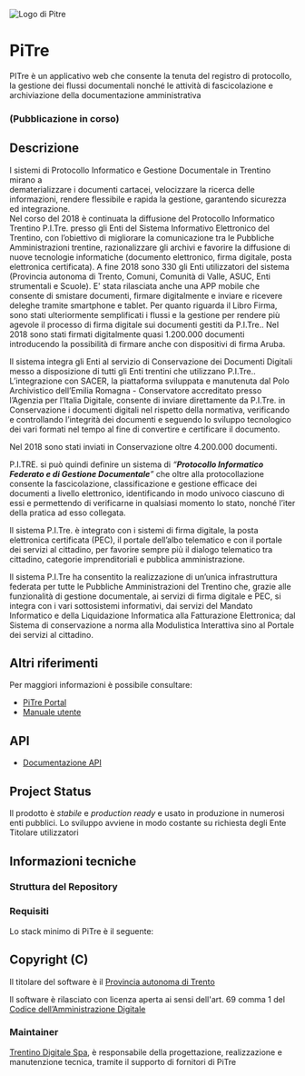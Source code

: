 ![Logo di Pitre](https://www.pi3.it/imageserver/infotnprojects/PI3/common/img/Logo-P3-top.png)

# PiTre

PITre è un applicativo web che consente la tenuta del registro di protocollo, la gestione dei flussi documentali nonché le attività di fascicolazione e archiviazione della documentazione amministrativa 

### (Pubblicazione in corso)


## Descrizione
I sistemi di Protocollo Informatico e Gestione Documentale in Trentino mirano a  
dematerializzare i documenti cartacei, velocizzare la ricerca delle informazioni, 
rendere flessibile e rapida la gestione, garantendo sicurezza ed integrazione.  
Nel corso del 2018 è continuata la diffusione del Protocollo Informatico Trentino P.I.Tre. 
presso gli Enti del Sistema Informativo Elettronico del Trentino, con l’obiettivo di migliorare 
la comunicazione tra le Pubbliche Amministrazioni trentine, razionalizzare gli archivi e favorire 
la diffusione di nuove tecnologie informatiche (documento elettronico, firma digitale, posta 
elettronica certificata). A fine 2018 sono 330 gli Enti utilizzatori del sistema (Provincia autonoma di Trento, 
Comuni, Comunità di Valle, ASUC, Enti strumentali e Scuole).
E' stata rilasciata anche una APP mobile che consente di smistare documenti, firmare digitalmente e 
inviare e ricevere deleghe tramite smartphone e tablet. 
Per quanto riguarda il Libro Firma, sono stati ulteriormente semplificati i flussi e la gestione per 
rendere più agevole il processo di firma digitale sui documenti gestiti da P.I.Tre.. Nel 2018 sono stati 
firmati digitalmente quasi 1.200.000 documenti introducendo la possibilità di firmare anche con dispositivi di firma Aruba.

Il sistema integra gli Enti al servizio di Conservazione dei Documenti Digitali messo a disposizione 
di tutti gli Enti trentini che utilizzano P.I.Tre.. L’integrazione con SACER, la piattaforma sviluppata 
e manutenuta dal Polo Archivistico dell’Emilia Romagna - Conservatore accreditato presso l’Agenzia per l’Italia Digitale,
consente di inviare direttamente da P.I.Tre. in Conservazione i documenti digitali nel rispetto della normativa,
verificando e controllando l’integrità dei documenti e seguendo lo sviluppo tecnologico dei vari formati nel tempo 
al fine di convertire e certificare il documento.

Nel 2018 sono stati inviati in Conservazione oltre 4.200.000 documenti.

P.I.TRE. si può quindi definire un sistema di _“__**Protocollo Informatico
Federato e di Gestione Documentale**__”_ che oltre alla protocollazione
consente la fascicolazione, classificazione e gestione efficace dei
documenti a livello elettronico, identificando in modo univoco ciascuno di
essi e permettendo di verificarne in qualsiasi momento lo stato, nonché
l’iter della pratica ad esso collegata.

Il sistema P.I.Tre. è integrato con i sistemi di firma digitale, la posta
elettronica certificata (PEC), il portale dell’albo telematico e con il
portale dei servizi al cittadino, per favorire sempre più il dialogo
telematico tra cittadino, categorie imprenditoriali e pubblica
amministrazione.

Il sistema P.I.Tre ha consentito la realizzazione di un’unica
infrastruttura federata per tutte le Pubbliche Amministrazioni del
Trentino che, grazie alle funzionalità di gestione documentale, ai servizi
di firma digitale e PEC, si integra con i vari sottosistemi informativi,
dai servizi del Mandato Informatico e della Liquidazione Informatica alla
Fatturazione Elettronica; dal Sistema di conservazione a norma alla
Modulistica Interattiva sino al Portale dei servizi al cittadino.




## Altri riferimenti

Per maggiori informazioni è possibile consultare: 

 * [PiTre Portal](https://www.pi3.it/portal/server.pt/community/pitre_portal/791)
 * [Manuale utente](https://www.pi3.it/portal/server.pt/community/pitre_portal/791)

## API 

 * [Documentazione API](https://www.pi3.it/portal/server.pt/community/pitre_portal/791)


## Project Status

Il prodotto è *stabile* e *production ready* e usato in produzione in numerosi enti pubblici. 
Lo sviluppo avviene in modo costante su richiesta degli Ente Titolare utilizzatori

## Informazioni tecniche


### Struttura del Repository



### Requisiti

Lo stack minimo di PiTre è il seguente:
 


## Copyright (C)

Il titolare del software è il [Provincia autonoma di Trento](https://www.provincia.trento.it)

Il software è rilasciato con licenza aperta ai sensi dell'art. 69 comma 1 del [Codice dell’Amministrazione Digitale](https://cad.readthedocs.io/)

### Maintainer

[Trentino Digitale Spa](https://www.trentinodigitale.it/), è responsabile della progettazione, realizzazione e manutenzione tecnica, tramite il supporto di fornitori di PiTre



